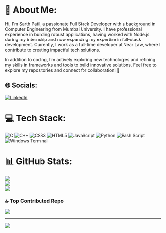 # 💫 About Me:
Hi, I'm Sarth Patil, a passionate Full Stack Developer with a background in Computer Engineering from Mumbai University. I have professional experience in building robust applications, having worked with Node.js during my internship and now expanding my expertise in full-stack development. Currently, I work as a full-time developer at Near Law, where I contribute to creating impactful tech solutions.

In addition to coding, I’m actively exploring new technologies and refining my skills in frameworks and tools to build innovative solutions. Feel free to explore my repositories and connect for collaboration! 🚀


## 🌐 Socials:
[![LinkedIn](https://img.shields.io/badge/LinkedIn-%230077B5.svg?logo=linkedin&logoColor=white)](https://linkedin.com/in/https://www.linkedin.com/in/sarth-patil-7257541b2) 

# 💻 Tech Stack:
![C](https://img.shields.io/badge/c-%2300599C.svg?style=for-the-badge&logo=c&logoColor=white) ![C++](https://img.shields.io/badge/c++-%2300599C.svg?style=for-the-badge&logo=c%2B%2B&logoColor=white) ![CSS3](https://img.shields.io/badge/css3-%231572B6.svg?style=for-the-badge&logo=css3&logoColor=white) ![HTML5](https://img.shields.io/badge/html5-%23E34F26.svg?style=for-the-badge&logo=html5&logoColor=white) ![JavaScript](https://img.shields.io/badge/javascript-%23323330.svg?style=for-the-badge&logo=javascript&logoColor=%23F7DF1E) ![Python](https://img.shields.io/badge/python-3670A0?style=for-the-badge&logo=python&logoColor=ffdd54) ![Bash Script](https://img.shields.io/badge/bash_script-%23121011.svg?style=for-the-badge&logo=gnu-bash&logoColor=white) ![Windows Terminal](https://img.shields.io/badge/Windows%20Terminal-%234D4D4D.svg?style=for-the-badge&logo=windows-terminal&logoColor=white)
# 📊 GitHub Stats:
![](https://github-readme-stats.vercel.app/api?username=sarthpatil8&theme=dark&hide_border=false&include_all_commits=true&count_private=true)<br/>
![](https://github-readme-streak-stats.herokuapp.com/?user=sarthpatil8&theme=dark&hide_border=false)<br/>
![](https://github-readme-stats.vercel.app/api/top-langs/?username=sarthpatil8&theme=dark&hide_border=false&include_all_commits=true&count_private=true&layout=compact)

### 🔝 Top Contributed Repo
![](https://github-contributor-stats.vercel.app/api?username=sarthpatil8&limit=5&theme=dark&combine_all_yearly_contributions=true)

---
[![](https://visitcount.itsvg.in/api?id=sarthpatil8&icon=0&color=0)](https://visitcount.itsvg.in)

<!-- Proudly created with GPRM ( https://gprm.itsvg.in ) -->